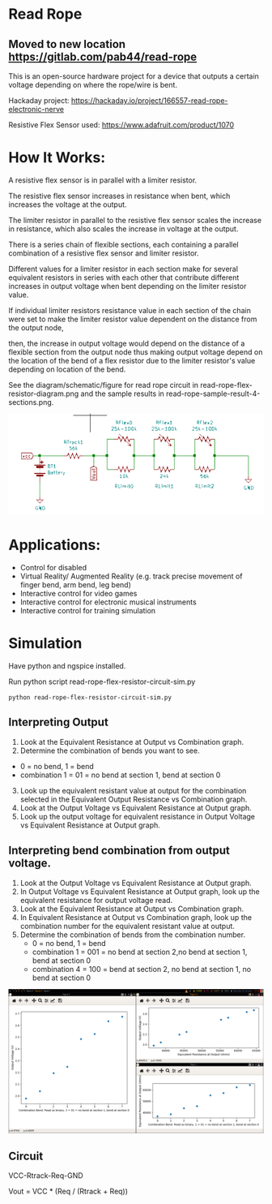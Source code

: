 # Read Rope 

## Moved to new location https://gitlab.com/pab44/read-rope 

This is an open-source hardware project for a device that outputs a certain voltage depending on where the rope/wire is bent.

Hackaday project: https://hackaday.io/project/166557-read-rope-electronic-nerve

Resistive Flex Sensor used: https://www.adafruit.com/product/1070

# How It Works:

A resistive flex sensor is in parallel with a limiter resistor.

The resistive flex sensor increases in resistance when bent, which increases the voltage at the output.

The limiter resistor in parallel to the resistive flex sensor scales the increase in resistance, which also scales the increase in voltage at the output.


There is a series chain of flexible sections, each containing a parallel combination of a resistive flex sensor and limiter resistor.


Different values for a limiter resistor in each section make for several equivalent resistors in series with each other
that contribute different increases in output voltage when bent depending on the limiter resistor value.

If individual limiter resistors resistance value in each section of the chain were set to make 
the limiter resistor value dependent on the distance from the output node,

then, the increase in output voltage would depend on the distance of a flexible section from the output node
thus making output voltage depend on the location of the bend of a flex resistor due to the limiter resistor's 
value depending on location of the bend.

See the diagram/schematic/figure for read rope circuit in read-rope-flex-resistor-diagram.png 
and the sample results in read-rope-sample-result-4-sections.png.

![](https://raw.githubusercontent.com/adct-the-experimenter/read-rope/master/read-rope-prototype-1p3.png)


# Applications:
 - Control for disabled 
 - Virtual Reality/ Augmented Reality (e.g. track precise movement of finger bend, arm bend, leg bend)
 - Interactive control for video games
 - Interactive control for electronic musical instruments
 - Interactive control for training simulation

# Simulation

Have python and ngspice installed.

Run python script read-rope-flex-resistor-circuit-sim.py

    python read-rope-flex-resistor-circuit-sim.py

## Interpreting Output
  
1. Look at the Equivalent Resistance at Output vs Combination graph.
2. Determine the combination of bends you want to see.
 - 0 = no bend, 1 = bend
 - combination 1 = 01 = no bend at section 1, bend at section 0
3. Look up the equivalent resistant value at output for the combination selected in the Equivalent Output Resistance vs Combination graph.
4. Look at the Output Voltage vs Equivalent Resistance at Output graph.
5. Look up the output voltage for equivalent resistance in Output Voltage vs Equivalent Resistance at Output graph.
  
## Interpreting bend combination from output voltage.

1. Look at the Output Voltage vs Equivalent Resistance at Output graph.
2. In Output Voltage vs Equivalent Resistance at Output graph, look up the equivalent resistance for output voltage read.
3. Look at the Equivalent Resistance at Output vs Combination graph.
4. In Equivalent Resistance at Output vs Combination graph, look up the combination number for the equivalent resistant value at output.
5. Determine the combination of bends from the combination number.
	- 0 = no bend, 1 = bend
	- combination 1 = 001 = no bend at section 2,no bend at section 1, bend at section 0
	- combination 4 = 100 = bend at section 2, no bend at section 1, no bend at section 0

![](https://raw.githubusercontent.com/adct-the-experimenter/read-rope/master/read-rope-sample-result-3-sections.png)
  
## Circuit

VCC-Rtrack-Req-GND
 
Vout = VCC * (Req / (Rtrack + Req))
